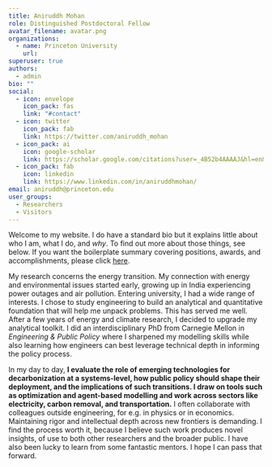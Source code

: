 ```yaml
---
title: Aniruddh Mohan
role: Distinguished Postdoctoral Fellow
avatar_filename: avatar.png
organizations:
  - name: Princeton University
    url: 
superuser: true
authors:
  - admin
bio: ""
social:
  - icon: envelope
    icon_pack: fas
    link: "#contact"
  - icon: twitter
    icon_pack: fab
    link: https://twitter.com/aniruddh_mohan
  - icon_pack: ai
    icon: google-scholar
    link: https://scholar.google.com/citations?user=_4B52b4AAAAJ&hl=en&oi=ao
  - icon_pack: fab
    icon: linkedin
    link: https://www.linkedin.com/in/aniruddhmohan/
email: aniruddh@princeton.edu
user_groups:
  - Researchers
  - Visitors
---
```

Welcome to my website. I do have a standard bio but it explains little about who I am, what I do, and *why*. To find out more about those things, see below. If you want the boilerplate summary covering positions, awards, and accomplishments, please click [here](https://aniruddh-mohan.com/files/AM_bio.pdf).

My research concerns the energy transition. My connection with energy and environmental issues started early, growing up in India experiencing power outages and air pollution. Entering university, I had a wide range of interests. I chose to study engineering to build an analytical and quantitative foundation that will help me unpack problems. This has served me well. After a few years of energy and climate research, I decided to upgrade my analytical toolkit. I did an interdisciplinary PhD from Carnegie Mellon in *Engineering & Public Policy* where I sharpened my modelling skills while also learning how engineers can best leverage technical depth in informing the policy process.

In my day to day, **I evaluate the role of emerging technologies for decarbonization at a systems-level, how public policy should shape their deployment, and the implications of such transitions. I draw on tools such as optimization and agent-based modelling and work across sectors like electricity, carbon removal, and transportation.** I often collaborate with colleagues outside engineering, for e.g. in physics or in economics. Maintaining rigor and intellectual depth across new frontiers is demanding. I find the process worth it, because I believe such work produces novel insights, of use to both other researchers and the broader public. I have also been lucky to learn from some fantastic mentors. I hope I can pass that forward.
